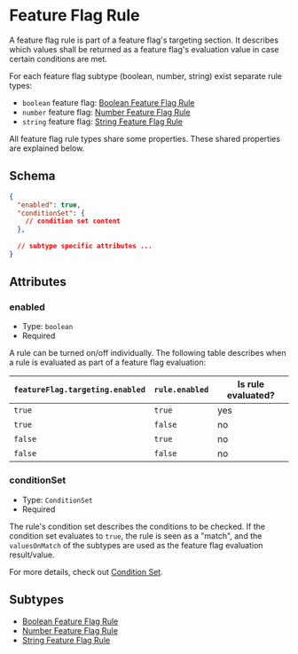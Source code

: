 # Feature Flag Rule

A feature flag rule is part of a feature flag's targeting section. It describes
which values shall be returned as a feature flag's evaluation value
in case certain conditions are met.

For each feature flag subtype (boolean, number, string) exist separate
rule types:

- `boolean` feature flag: [Boolean Feature Flag Rule](./boolean)
- `number` feature flag: [Number Feature Flag Rule](./number)
- `string` feature flag: [String Feature Flag Rule](./string)

All feature flag rule types share some properties. These shared properties are
explained below.

## Schema

```json
{
  "enabled": true,
  "conditionSet": { 
    // condition set content 
  },
  
  // subtype specific attributes ...
}
```

## Attributes

### enabled

- Type: `boolean`
- Required

A rule can be turned on/off individually. The following table describes when a rule
is evaluated as part of a feature flag evaluation:

| `featureFlag.targeting.enabled` | `rule.enabled` | Is rule evaluated? |
|---------------------------------|----------------|--------------------|
| `true`                          | `true`         | yes                |
| `true`                          | `false`        | no                 |
| `false`                         | `true`         | no                 |
| `false`                         | `false`        | no                 |

### conditionSet

- Type: `ConditionSet`
- Required

The rule's condition set describes the conditions to be checked. If the
condition set evaluates to `true`, the rule is seen as a "match", and the
`valuesOnMatch` of the subtypes are used as the feature flag evaluation
result/value.

For more details, check out [Condition Set](../condition-set.md).

## Subtypes

- [Boolean Feature Flag Rule](./boolean)
- [Number Feature Flag Rule](./number)
- [String Feature Flag Rule](./string)
